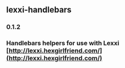 ## lexxi-handlebars
### 0.1.2
### Handlebars helpers for use with Lexxi [http://lexxi.hexgirlfriend.com/](http://lexxi.hexgirlfriend.com/)
